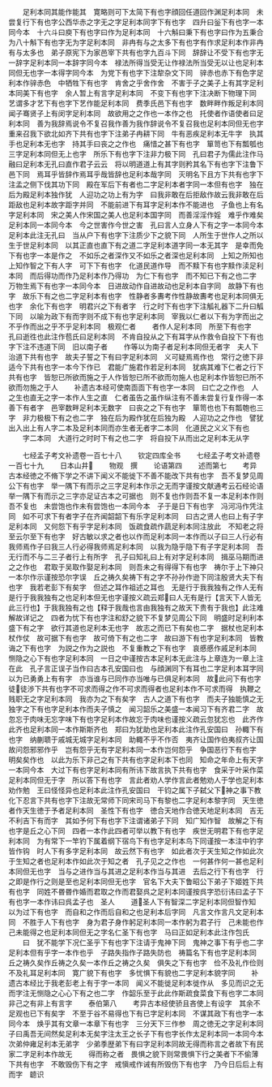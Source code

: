 <!-- { "loadSidebar": true } -->
　　足利本同其能作能其　寛略则可下太简下有也字顔回任道回作渊足利本同　未尝复行下有也字公西华赤之字无之字足利本同字下有也字　四升曰釡下有也字一本同今本　十六斗曰庾下有也字曰作为足利本同　十六斛曰秉下有也字曰作为五秉合为八十斛下有也字无为字足利本同　非冉有与之太多下有也字有作求足利本作非冉有与太多也　弟子原宪下为家邑宰下共有也字九百斗下同　辞辞让不受下有也字无一辞字足利本同一本辞字同今本　禄法所得当受无让作禄法所当受无以让也足利本同但无也字一本得字同今本　为党下有也字下注犂杂文下同　骍赤也赤下有色字足利本作骍赤色　中牺牲下有也字　肯舍之乎舍作舍　不害于子之美子上有其字足利本同美下有也字　余人暂上有言字足利本同　不变下有也字下注决断下物理下同　艺谓多才艺下有也字下艺作能足利本同　费季氏邑下有也字　数畔畔作叛足利本同　闻子骞贤子上有闵字足利本同　故欲用之之作也一本作之也　托使者作语使者曰足利本同　善为我辞焉说令不复召我作善为我作辞说令不复召我也足利本同但无也字　重来召我下欲北如齐下共有也字下注弟子冉耕下同　牛有恶疾足利本无牛字　执其手也足利本无也字　持其手曰丧之之作也　痛惜之甚下有也字　箪笥也下有瓢瓠也三字足利本同但无上也字　所乐下有也字下注非力极下同　孔曰君子为儒此注作马融曰足利本无孔曰直作君子云云　将以明道道上有其字则矜其名下有也字下注鲁下邑下同　焉耳乎皆辞作焉耳乎哉皆辞也足利本哉字同　灭明名下且方下共有也字下注孟之侧下伐其功下同　殿在军后下有者也二字足利本者字同一本但有也字　独在后为殿足利本独作犹　人迎功之功上有为字　曰我非敢在后拒敌作故云我非敢在后距敌也足利本故字距字并同　不能前进下有耳字足利本作不能进也　子鱼也上有名字足利本同　宋之美人作宋国之美人也足利本国字同　而善淫淫作婬　难乎作难矣足利本同一本同今本　今之世害作今世之害　孔曰言人立身人下有之字一本同今本足利本此注无孔曰　当从户下有也字下注质少下之貌下同　人所生于世作人之所以生于世足利本同　以其正直也直下有之道二字足利本道字同一本无其字　是幸而免下有也字一本是作之　不如乐之者深作又不如乐之者深也足利本同　上知之所知也上知作智之下有人字　可下下有也字　化道民道作导　而不黩下有也字黩作渎足利本同　而后得功而作乃足利本作乃得功　为仁下有也字　而不知已下有之也二字　万物生焉下有也字一本同今本　日进故动作自进故动也足利本自字同　故静下有也字　故乐下有之也二字足利本有也字　性静者多夀考作性静故夀考也足利本同俱无也字　余化下有也字　明君兴之下有者字　行之时下有也字下注觚礼器下二升曰觚下同　以喻为政下有而字则不成下有也字足利本同　宰我以仁者以下有为字而出之不乎作而出之乎不乎足利本同　极观仁者
　　者作人足利本同　所至下有也字　孔曰逝徃也此注作苞氏曰足利本同　不肯自投从之下有耳字从作救令自投下下有也字下注不违道下同　旧以南子者
　　作等以为南子者足利本同但无者字　夫人下治道下共有也字　故夫子誓之下有曰字足利本同　义可疑焉焉作也　常行之徳下非适今下共有也字一本今下作已　君能广施君作若足利本同　犹病其难下仁者之行下共有也字　皆恕已所欲而施之于人作皆恕已所不欲而勿施人也足利本作皆恕已所不欲而勿施之于人
　　补遗古本经可使南靣靣下有也字一本同　曰亡之之作也　人之生也直无之字一本作人生之直　仁者虽告之虽作纵注有不善未尝复行复作得一本善下有者字　邑宰数畔足利本无数字　曰丧之之下有也字　箪笥也也下有瓢匏也三字　非力极极下有之也二字　独在后为殿作犹在后独为殿　人迎功之之作也　譬犹出入出上有人字二本及足利本同而亦生者无者字二本同　化道民之义义下有也
　　字二本同　大道行之时时下有之也二字　将自投下从而出之足利本无从字














　　七经孟子考文补遗卷一百七十八
　　钦定四库全书
　　七经孟子考文补遗卷一百七十九
　　日本山井
　　物观　撰
　　论语第四
　　述而第七
　　考异古本经徳之不脩下学之不讲下闻义不能徙下不善不能改下共有也字　吾不复梦见周公下有也字　举一隅下有而示之三字足利本作示之无而字谨按文献通考云石经论语举一隅下有而示之三字亦足证古本之可据也　则不复也作则吾不复一本足利本作则吾不复也　未尝饱也作未有尝饱也一本同今本　子于是日下有也字　冯河冯作凭注同　如不可求下有者字子在齐闻韶韶下有乐字足利本同　曰古之贤人也曰上有子字足利本同　又何怨下有乎字足利本同　饭疏食疏作蔬足利本同注放此　不知老之将至云尔至下有也字　好古敏以求之者也以作而足利本同一本作而以子曰三人行必有我师焉作子曰我三人行必得我师焉足利本同　以我为隐乎隐下有子字足利本同　吾无行而不与二三子者行上有所字　孔子曰知礼曰上有对字足利本同　揖巫马期而进之之作也　君取于吴取作娶足利本同　则吾未之有得得下有也字　祷尔于上下神只一本尔作示谨按恐尔字误　丘之祷久矣祷下有之字不孙孙作逊下同注殷贤大夫下有也字　我若老彭下有矣字　但述之耳作祖述之耳也　无是行于我我独有之作人无有是行于我我独有之也足利本但无也字谨按义疏云郑曰人无有是行【言天下人皆无此三行也】于我我独有之也【释于我哉也言由我独有之故天下贵有于我也】此注难解故详记之　四者为忧下有也字注和舒之貌下不复梦见周公下同　明盛时足利利本盛下有之字　欲行其道也足利本无也字　故志之而已下有矣也二字　据杖也足利本杖作仗　故可据下有也字　故可倚下有之也二字　故曰游下有也字足利本同　皆教诲之下有也字　为説之作为之説也　不复重教之下有也字　哀慼慼作戚足利本同　恻隐之心下有也字足利本同　一日之中谨按古本足利本无此注与上章连为一章上注在此　孔子言正误子当作曰古本孔安国曰也　与顔渊同下有耳也二字足利本耳字同　以为已勇勇上有有字　亦当谁与已同作亦当唯与已俱足利本同　故此问下有也字　徒徒渉下共有也字不可求而得之作不可求而得者也足利本作不可求而得　执鞭之贱职无之字足利本同　我亦为之下有矣字　古人之道下有也字　而夫子独能慎之无独字之下有也字足利本作而夫子慎之　闻习韶乐之美盛一本闻习下有齐君二字　故忽忘于肉味无忘字味下有也字足利本作故忘于肉味也谨按义疏云忽犹忘也　此齐作此齐也足利本同一本作斯斯齐也　郑曰为犹助也足利本此注作孔安国曰　孙輙下有也字　纳蒯聩于戚城无城字足利本同　助輙不乎不作否　夷齐让国作伯夷叔齐让国　故问怨邪邪作乎　岂有怨乎无有字足利本同一本作岂何怨乎　争国恶行下有也字　明矣矣作也　以此为乐下非己之有下共有也字足利本下也同　知命之年命上有天字一本同今本　大过下有也字足利本同有所讳下故言执下共有也字　食采于叶采作菜足利本同但无于字　所以答下有也字　言此者劝人学作言此者勉劝人于学也足利本劝作勉　王曰怪怪异也足利本此注作孔安国曰　干钧之属下子弑父下神之事下教化下忍言下共有也字下注故无常师下同宋司马下有黎也二字足利本黎字同　天生徳者作天生徳于予者足利本同　圣性下有也字　徳合天地作合徳天地足利本同　吉无不利吉下有而字　其如予何下有也字下注谓诸弟子下同　知广知作智　故解之下有也字是丘之心下同　四者一本作此四者可举以教下有也字　疾世无明君下有也字足利本同　为有常下一竿钓下属着纲下宿鸟下有也字足利本鸟下同谨按一本注中钓字皆作钩　时人下有多字足利本同　故云然下有也字　如此者次于天生知之作如此次于生知之者也足利本作如此次于知之者　孔子见之之作也　一何甚作何一甚也足利本同但无也字　当与之进作当与其进之足利本作当与其进　去后之行下有也字　行之即是作行之则是至也足利本同但无也字　官名下大夫下鲁昭公下弟子下姬姓下共有也字　同姓不昬昬作婚而君取之作而君娶呉之足利本同谨按呉字恐衍讳曰孟子下有也字一本作讳曰呉孟子也　圣人
　　道圣人下有智深二字足利本同但智作知　以为过下有也字　而自和之作而后自和之也足利本后字同　凡言文作言凡文足利本同　不胜于人下有也字　身为君子身作躬足利本同一本作躬为君子行　己未能也作己未能得之也足利本同但无之字名仁圣下有也字　马曰正如足利本此注作包氏
　　曰　犹不能学下况仁圣乎下有也字下注请于鬼神下同　鬼神之事下有乎也二字足利本但有乎字一本作也乎　子路失指作子路失防也　祷篇名下有也字足利本同　丘之祷久矣作丘祷之久矣一本作丘之祷之久矣　俱失之下有也字　俭不及礼作俭则不及礼耳足利本同　寛广貌下有也字　多忧惧下有貌也二字足利本貌字同
　　补遗古本经比于我老彭老上有于字一本同　闻义不能徙足利本徙作从　多见而识之无而字注无恻隐之心心下有之也二字　作韶乐至于此此作斯疏食菜食下有也字二本同　非己之有非上有言字
　　泰伯第八
　　考异古本经使骄且吝使上有设字　其余不足观也已下有矣字　不至于谷不易得也下有已字足利本同　不谋其政下有也字一本同今本　焕乎其有文章一本章下有也字　三分天下三作参　周之徳无之字足利本同　子曰禹吾无间然矣足利本无矣字注太王之长子下有也字长作太足利本同一本同今本　次弟仲雍足利本无弟字　少弟季歴弟下有曰字足利本同故无得而称言之者故下有民家二字足利本作故无
　　得而称之者　畏惧之貌下则常畏惧下行之美者下不偷薄下共有也字　不敢毁伤下有之字　戒愼戒作诫有所毁伤下有也字　乃今日后后上有而字　聼识
